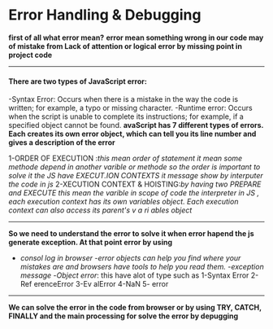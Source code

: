 # Error Handling & Debugging
**first of all what error mean?**
**error mean something wrong in our code may of mistake from Lack of attention or logical error by missing point in project code**

--------------------------------------------------------------------------
#### There are two types of JavaScript error:

-Syntax Error: Occurs when there is a mistake in the way the code is written; for example, a typo or missing character.
-Runtime error: Occurs when the script is unable to complete its instructions; for example, if a specified object cannot be found.
**avaScript has 7 different types of errors. Each creates its own error object, which can tell you its line number and gives a description of the error**

1-ORDER OF EXECUTION :*this mean order of statement it mean some methode depend in another varible or methode so the order is important to solve it the JS have EXECUT.ION CONTEXTS it message show by interputer the code in js*
2-XECUTION CONTEXT & HOISTING:*by having two PREPARE and EXECUTE this mean the varible in scope of code the interpreter in JS , each execution context has its own variables object.  Each execution context can also access its parent's v a ri ables object*

---------------------------------------------------------------------------
**So we need to understand the error to solve it  when error hapend the js  generate exception. At that point error by using**
- *consol log in browser*
-*error objects can help you find where your mistakes are and browsers have tools to help you read them.*
-*exception message*
-*Object error*: this have alot of type such as 
1-Syntax Error 
2-Ref erenceError 
3-Ev alError 
4-NaN
5- error
-------------------------------------------------------------------------------------
**We can solve the error in the code from browser or by using TRY, CATCH, FINALLY and the main processing for solve the error by depugging**